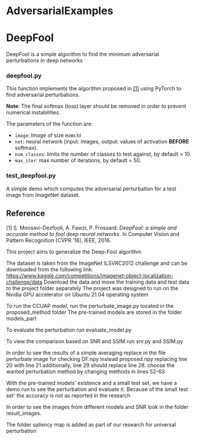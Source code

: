 # AdversarialExamples
# DeepFool
DeepFool is a simple algorithm to find the minimum adversarial perturbations in deep networks

### deepfool.py

This function implements the algorithm proposed in [[1]](http://arxiv.org/pdf/1511.04599) using PyTorch to find adversarial perturbations.

__Note__: The final softmax (loss) layer should be removed in order to prevent numerical instabilities.

The parameters of the function are:

- `image`: Image of size `HxWx3d`
- `net`: neural network (input: images, output: values of activation **BEFORE** softmax).
- `num_classes`: limits the number of classes to test against, by default = 10.
- `max_iter`: max number of iterations, by default = 50.

### test_deepfool.py

A simple demo which computes the adversarial perturbation for a test image from ImageNet dataset.

## Reference
[1] S. Moosavi-Dezfooli, A. Fawzi, P. Frossard:
*DeepFool: a simple and accurate method to fool deep neural networks*.  In Computer Vision and Pattern Recognition (CVPR ’16), IEEE, 2016.

This project aims to generalize the Deep-Fool algorithm 

The dataset is taken from the ImageNet ILSVRC2012 challenge and can be downloaded from the following link:
https://www.kaggle.com/competitions/imagenet-object-localization-challenge/data
Download the data and move the training data and test data to the project folder separately
The project was designed to run on the Nvidia GPU accelerator on Ubuntu 21.04 operating system

To run the CCUAP model, run the perturbate_image.py located in the proposed_method folder
The pre-trained models are stored in the folder models_part

To evaluate the perturbation run evaluate_model.py 

To view the comparison based on SNR and SSIM run snr.py and SSIM.py

In order to see the results of a simple averaging replace in the file perturbate image for checking DF.npy instead proposed.npy replacing line 20 with line 21
additionally, line 29 should replace line 28.
choose the wanted perturbation method by changing methods in lines 52-63

With the pre-trained models' existence and a small test set, we have a demo run to see the perturbation and evaluate it.
Because of the small test set' the accuracy is not as reported in the research

In order to see the images from different models and SNR look in the folder result_images.

The folder saliency map is added as part of our research for universal perturbation


